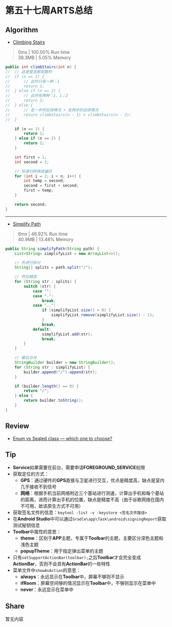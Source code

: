 # 第五十七周ARTS总结
## Algorithm
- [Climbing Stairs](https://leetcode.com/problems/climbing-stairs/)
> 0ms | 100.00% Run time  
> 38.3MB | 5.05% Memory
```java
public int climbStairs(int n) {
//  // 这是斐波那契数列
//  if (n == 1) {
//      // 此时只有一种：1
//      return 1;
//  } else if (n == 2) {
//      // 此时有两种：1、1；2
//      return 2;
//  } else {
//      // 走一步的后续情况 + 走两步的后续情况
//      return climbStairs(n - 1) + climbStairs(n - 2);
//  }

    if (n == 1) {
        return 1;
    } else if (n == 2) {
        return 2;
    }

    int first = 1;
    int second = 2;

    // 将递归转换成遍历
    for (int i = 2; i < n; i++) {
        int temp = second;
        second = first + second;
        first = temp;
    }

    return second;
}
```
----

- [Simplify Path](https://leetcode.com/problems/simplify-path/)
> 6ms | 46.92% Run time  
> 40.9MB | 13.48% Memory
```java
public String simplifyPath(String path) {
    List<String> simplifyList = new ArrayList<>();

    // 先进行拆分
    String[] splits = path.split("/");

    // 然后精简
    for (String str : splits) {
        switch (str) {
            case "":
            case ".":
                break;
            case "..":
                if (simplifyList.size() > 0) {
                    simplifyList.remove(simplifyList.size() - 1);
                }
                break;
            default:
                simplifyList.add(str);
                break;
        }
    }

    // 最后合并
    StringBuilder builder = new StringBuilder();
    for (String str : simplifyList) {
        builder.append("/").append(str);
    }

    if (builder.length() == 0) {
        return "/";
    } else {
        return builder.toString();
    }
}
```

## Review
- [Enum vs Sealed class — which one to choose?](https://blog.kotlin-academy.com/enum-vs-sealed-class-which-one-to-choose-dc92ce7a4df5)

## Tip
+ **Service**如果需要在前台，需要申请**FOREGROUND_SERVICE**权限
+ 获取定位的方式：
    + **GPS**：通过硬件的**GPS**直接与卫星进行交互，优点是精度高，缺点是室内几乎接收不到信号
    + **网络**：根据手机当前网络附近三个基站进行测速，计算出手机和每个基站的距离，进而计算出手机的位置，缺点是精度不高（由于谷歌网络在国内不可用，故该原生方式不可用）
+ 获取签名文件的信息：`keytool -list -v -keystore <签名文件路径>`
+ 在**Android Studio**中可以通过`Gradle\app\Task\android\signingReport`获取测试秘钥信息
+ **Toolbar**中属性的意思：
    + **theme**：区别于**APP**主题，专属于**Toolbar**的主题，主要区分深色主题和浅色主题
    + **popupTheme**：用于指定弹出菜单的主题
+ 只有`setSupportActionBar(toolbar);`之后**Toolbar**才会完全变成**ActionBar**，否则不会具有**ActionBar**的一些特性
+ 菜单文件中`showAsAction`的意思：
    + **always**：永远显示在**Toolbar**中，屏幕不够则不显示
    + **ifRoom**：屏幕空间够的情况显示在**Toolbar**中，不够则显示在菜单中
    + **never**：永远显示在菜单中
    

## Share
暂无内容